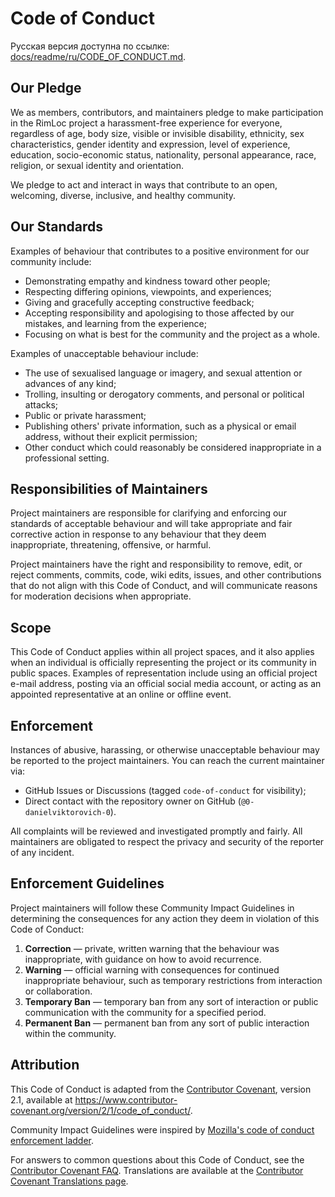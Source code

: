 # Code of Conduct

Русская версия доступна по ссылке: [docs/readme/ru/CODE_OF_CONDUCT.md](docs/readme/ru/CODE_OF_CONDUCT.md).

## Our Pledge

We as members, contributors, and maintainers pledge to make participation in the RimLoc project a harassment-free experience for everyone, regardless of age, body size, visible or invisible disability, ethnicity, sex characteristics, gender identity and expression, level of experience, education, socio-economic status, nationality, personal appearance, race, religion, or sexual identity and orientation.

We pledge to act and interact in ways that contribute to an open, welcoming, diverse, inclusive, and healthy community.

## Our Standards

Examples of behaviour that contributes to a positive environment for our community include:

- Demonstrating empathy and kindness toward other people;
- Respecting differing opinions, viewpoints, and experiences;
- Giving and gracefully accepting constructive feedback;
- Accepting responsibility and apologising to those affected by our mistakes, and learning from the experience;
- Focusing on what is best for the community and the project as a whole.

Examples of unacceptable behaviour include:

- The use of sexualised language or imagery, and sexual attention or advances of any kind;
- Trolling, insulting or derogatory comments, and personal or political attacks;
- Public or private harassment;
- Publishing others' private information, such as a physical or email address, without their explicit permission;
- Other conduct which could reasonably be considered inappropriate in a professional setting.

## Responsibilities of Maintainers

Project maintainers are responsible for clarifying and enforcing our standards of acceptable behaviour and will take appropriate and fair corrective action in response to any behaviour that they deem inappropriate, threatening, offensive, or harmful.

Project maintainers have the right and responsibility to remove, edit, or reject comments, commits, code, wiki edits, issues, and other contributions that do not align with this Code of Conduct, and will communicate reasons for moderation decisions when appropriate.

## Scope

This Code of Conduct applies within all project spaces, and it also applies when an individual is officially representing the project or its community in public spaces. Examples of representation include using an official project e-mail address, posting via an official social media account, or acting as an appointed representative at an online or offline event.

## Enforcement

Instances of abusive, harassing, or otherwise unacceptable behaviour may be reported to the project maintainers. You can reach the current maintainer via:

- GitHub Issues or Discussions (tagged `code-of-conduct` for visibility);
- Direct contact with the repository owner on GitHub (`@0-danielviktorovich-0`).

All complaints will be reviewed and investigated promptly and fairly. All maintainers are obligated to respect the privacy and security of the reporter of any incident.

## Enforcement Guidelines

Project maintainers will follow these Community Impact Guidelines in determining the consequences for any action they deem in violation of this Code of Conduct:

1. **Correction** — private, written warning that the behaviour was inappropriate, with guidance on how to avoid recurrence.
2. **Warning** — official warning with consequences for continued inappropriate behaviour, such as temporary restrictions from interaction or collaboration.
3. **Temporary Ban** — temporary ban from any sort of interaction or public communication with the community for a specified period.
4. **Permanent Ban** — permanent ban from any sort of public interaction within the community.

## Attribution

This Code of Conduct is adapted from the [Contributor Covenant][homepage], version 2.1, available at <https://www.contributor-covenant.org/version/2/1/code_of_conduct/>.

Community Impact Guidelines were inspired by [Mozilla's code of conduct enforcement ladder](https://github.com/mozilla/diversity).

For answers to common questions about this Code of Conduct, see the [Contributor Covenant FAQ](https://www.contributor-covenant.org/faq). Translations are available at the [Contributor Covenant Translations page](https://www.contributor-covenant.org/translations).

[homepage]: https://www.contributor-covenant.org
